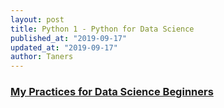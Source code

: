 ```yaml
---
layout: post
title: Python 1 - Python for Data Science
published_at: "2019-09-17"
updated_at: "2019-09-17"
author: Taners
---
```


### [My Practices for Data Science Beginners](https://github.com/tane-rs/road-to-data-science/tree/gh-pages/py-excersize-ibm)